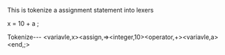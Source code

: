This is tokenize a assignment statement into lexers

x = 10 + a ; 

Tokenize---  <variavle,x><assign,=><integer,10><operator,+><variavle,a><end,;>
